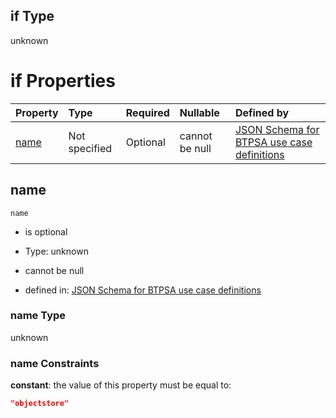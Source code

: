 ## if Type

unknown

# if Properties

| Property      | Type          | Required | Nullable       | Defined by                                                                                                                                                                                                        |
| :------------ | :------------ | :------- | :------------- | :---------------------------------------------------------------------------------------------------------------------------------------------------------------------------------------------------------------- |
| [name](#name) | Not specified | Optional | cannot be null | [JSON Schema for BTPSA use case definitions](btpsa-usecase-properties-services-items-allof-1-then-allof-82-if-properties-name.md "undefined#/properties/services/items/allOf/1/then/allOf/82/if/properties/name") |

## name



`name`

*   is optional

*   Type: unknown

*   cannot be null

*   defined in: [JSON Schema for BTPSA use case definitions](btpsa-usecase-properties-services-items-allof-1-then-allof-82-if-properties-name.md "undefined#/properties/services/items/allOf/1/then/allOf/82/if/properties/name")

### name Type

unknown

### name Constraints

**constant**: the value of this property must be equal to:

```json
"objectstore"
```
